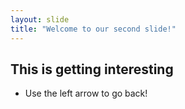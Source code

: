 ```yaml
---
layout: slide
title: "Welcome to our second slide!"
---
```

## This is getting interesting 

- Use the left arrow to go back!
